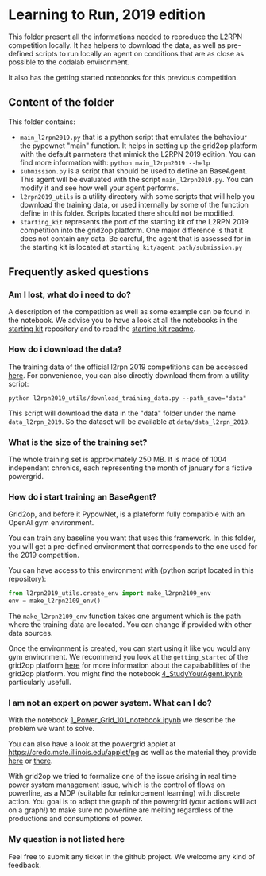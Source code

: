 # Learning to Run, 2019 edition

This folder present all the informations needed to reproduce the L2RPN competition locally. 
It has helpers to download the data, as well as pre-defined scripts to run locally an agent on
conditions that are as close as possible to the codalab environment.

It also has the getting started notebooks for this previous competition.

## Content of the folder

This folder contains:

- `main_l2rpn2019.py` that is a python script that emulates the behaviour the pypownet "main" function.
  It helps in setting up the grid2op platform with the default parmeters that mimick the
  L2RPN 2019 edition. You can find more information with: `python main_l2rpn2019 --help`
- `submission.py` is a script that should be used to define an BaseAgent. This agent will be 
  evaluated with the script `main_l2rpn2019.py`. You can modify it and see how well your agent performs.
- `l2rpn2019_utils` is a utility directory with some scripts that will help you download the training data, or
  used internally by some of the function define in this folder. Scripts located there should not
  be modified.
- `starting_kit` represents the port of the starting kit of the L2RPN 2019 competition into the 
  grid2op platform. One major difference is that it does not contain any data. Be careful, the
  agent that is assessed for in the starting kit is located at `starting_kit/agent_path/submission.py`
  
## Frequently asked questions

### Am I lost, what do i need to do?
A description of the competition as well as some example can be found in the notebook. We advise you
to have a look at all the notebooks in the [starting kit](starting_kit) repository and to read
the [starting kit readme](starting_kit/readme.md).

### How do i download the data?
The training data of the official l2rpn 2019 competitions can be accessed 
[here](https://github.com/BDonnot/Grid2Op/releases/tag/data_l2rpn_2019). For convenience, 
you can also directly download them from a utility script:
```commandline
python l2rpn2019_utils/download_training_data.py --path_save="data"
```
This script will download the data in the "data" folder under the name `data_l2rpn_2019`. So the
dataset will be available at `data/data_l2rpn_2019`.

### What is the size of the training set?
The whole training set is approximately 250 MB. It is made of 1004 independant chronics,
each representing the month of january for a fictive powergrid.

### How do i start training an BaseAgent?
Grid2op, and before it PypowNet, is a plateform fully compatible with an OpenAI gym
environment.

You can train any baseline you want that uses this framework. In this folder, you will get 
a pre-defined environment that corresponds to the one used for the 2019 competition.

You can have access to this environment with (python script located in this repository):
 ```python
from l2rpn2019_utils.create_env import make_l2rpn2109_env
env = make_l2rpn2109_env()
```
The `make_l2rpn2109_env` function takes one argument which is the path where the training data
are located. You can change if provided with other data sources.

Once the environment is created, you can start using it like you would any gym environment. We
recommend you look at the `getting_started` of the grid2op platform [here](../getting_started) for more information 
about the capababilities of the grid2op platform. You might find the notebook 
[4_StudyYourAgent.ipynb](../getting_started/4_StudyYourAgent.ipynb) particularly usefull.

### I am not an expert on power system. What can I do?
With the notebook [1_Power_Grid_101_notebook.ipynb](starting_kit/1_Power_Grid_101_notebook.ipynb) we 
describe the problem we want to solve.

You can also have a look at the powergrid applet at https://credc.mste.illinois.edu/applet/pg
as well as the material they provide 
[here](https://credc.mste.illinois.edu/sites/default/files/files/applets/pg_quickstart.pdf)
or [there](https://credc.mste.illinois.edu/sites/default/files/files/applets/pg_lessons.pdf).

With grid2op we tried to formalize one of the issue arising in real time power system management issue,
which is the control of flows on powerline, as a MDP (suitable for reinforcement learning) with discrete action.
You goal is to adapt the graph of the powergrid (your actions will act on a graph!) to make
sure no powerline are melting regardless of the productions and consumptions of power.

### My question is not listed here
Feel free to submit any ticket in the github project. We welcome any kind of feedback.